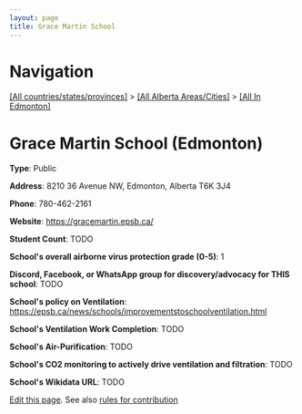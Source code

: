 ```yaml
---
layout: page
title: Grace Martin School
---
```

# Navigation

[[All countries/states/provinces]](../../..) > [[All Alberta Areas/Cities]](../..) > [[All In Edmonton]](..)

# Grace Martin School (Edmonton)

**Type**: Public

**Address**: 8210 36 Avenue NW, Edmonton, Alberta T6K 3J4

**Phone**: 780-462-2161

**Website**: <https://gracemartin.epsb.ca/>

**Student Count**: TODO

**School's overall airborne virus protection grade (0-5)**: 1

**Discord, Facebook, or WhatsApp group for discovery/advocacy for THIS school**: TODO

**School's policy on Ventilation**: <https://epsb.ca/news/schools/improvementstoschoolventilation.html>

**School's Ventilation Work Completion**: TODO

**School's Air-Purification**: TODO

**School's CO2 monitoring to actively drive ventilation and filtration**: TODO

**School's Wikidata URL**: TODO


[Edit this page](https://github.com/ventilate-schools/AB/edit/main/./Edmonton/Grace_Martin_School.md). See also [rules for contribution](../../../contribution-rules/)